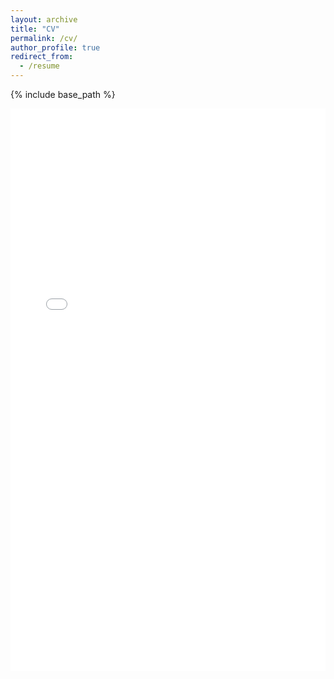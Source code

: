 ```yaml
---
layout: archive
title: "CV"
permalink: /cv/
author_profile: true
redirect_from:
  - /resume
---
```


{% include base_path %}

<embed src="../files/paper1.pdf" type="application/pdf" width="100%" height="900px">

<!-- Experience
======
* AI Personalized Interactive Fiction (AIPIF) Project @ UCSC  (August 2023)
  * Led the development of a narrative generator using Python, XPATH/XSLT, integrating OpenAI GPT model and AWS APIs to produce dynamic storylines for AI-powered "choose your own story" experiences.
  * Collaborated with a team of three to integrate StableDiffusion XL, Bark, and MusicGen, enhancing the interactivity and user engagement of the generated stories.
  * [Github](https://github.com/jlesner/aipif)

* State Machine Visualizer (SMV) Research Project @ UCSC (November 2022)
  * Engineered a transpiler to convert C-coded state machine logic into Graphviz diagrams, improving mechatronics students' understanding of state machines.
  * Conducted research under Dr. Gabriel Elkaim, leading to the automation of state machine visualization, significantly reducing manual diagramming time.
  * [Github](https://github.com/jlesner/smv2)

* Computer Science Summer Institute (CSSI) @ Google (July 2021 ‒ August 2021)
  * Developed a BlackJack web app with backend Node.js server using Sockets.IO and Express.js to manage shared state via JSON API
  * [Github](https://github.com/jlesner/we-can-t-deal-with-this)

* TrashAware Capstone Project @ Henry M. Gunn High School (April 2021)
  * Designed and prototyped a mobile app using AppSheets to promote sustainable shopping habits, aimed at increasing environmental awareness.
  * [Github](https://github.com/jlesner/Trash-Aware)
  
Publications
======
  <ul>{% for post in site.publications reversed %}
    {% include archive-single-cv.html %}
  {% endfor %}</ul>

Education
======
* M.S. in Computer Science, University of California, Santa Barbara, 2024-Present
* B.S. in Computer Science, University of California, Santa Cruz, 2021-2024
  * Cum Laude with GPA of 3.93/4.0
  * Dean's Honor List distinction

Skills
======
* Languages
  * Python/Haskell
  * Java/C/C++
  * SQL/REGEX/XPATH/XSLT
  * BASH/UNIX
  * HTML/Javascript

* Tools & Technologies
  * GNU/Linux
  * Git/Github
  * Graphviz
  * OpenAI APIs
  * Cloudflare
  * AWS EC2/S3
  * Google AppSheets -->